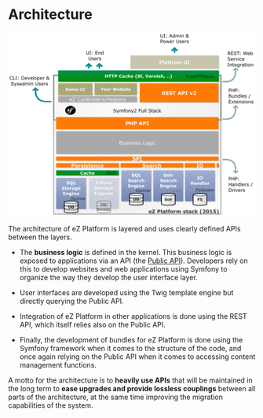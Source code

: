 # Architecture

![](img/ez5_architecture.png)

The architecture of eZ Platform is layered and uses clearly defined APIs between the layers.

- The **business logic** is defined in the kernel. This business logic is exposed to applications via an API (the [Public API](../api/public_php_api.md)). Developers rely on this to develop websites and web applications using Symfony to organize the way they develop the user interface layer.

- User interfaces are developed using the Twig template engine but directly querying the Public API.

- Integration of eZ Platform in other applications is done using the REST API, which itself relies also on the Public API.

- Finally, the development of bundles for eZ Platform is done using the Symfony framework when it comes to the structure of the code, and once again relying on the Public API when it comes to accessing content management functions.

A motto for the architecture is to **heavily use APIs** that will be maintained in the long term to **ease upgrades and provide lossless couplings** between all parts of the architecture, at the same time improving the migration capabilities of the system.
